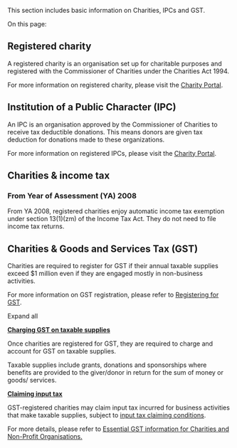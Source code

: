 This section includes basic information on Charities, IPCs and GST.

On this page:

## Registered charity

A registered charity is an organisation set up for charitable purposes and registered with the Commissioner of Charities under the Charities Act 1994.

For more information on registered charity, please visit the [Charity Portal](https://www.charities.gov.sg/ "Charity Portal").

## Institution of a Public Character (IPC)

An IPC is an organisation approved by the Commissioner of Charities to receive tax deductible donations. This means donors are given tax deduction for donations made to these organizations.

For more information on registered IPCs, please visit the [Charity Portal](https://www.charities.gov.sg/ "Charity Portal").

## Charities & income tax

### From Year of Assessment (YA) 2008

From YA 2008, registered charities enjoy automatic income tax exemption under section 13(1)(zm) of the Income Tax Act. They do not need to file income tax returns.

## Charities & Goods and Services Tax (GST)

Charities are required to register for GST if their annual taxable supplies exceed $1 million even if they are engaged mostly in non-business activities.

For more information on GST registration, please refer to [Registering for GST](https://www.iras.gov.sg/taxes/goods-services-tax-(gst)/gst-registration-deregistration/applying-for-gst-registration "Applying for GST Registration").

Expand all

[**Charging GST on taxable supplies**](https://www.iras.gov.sg/taxes/other-taxes/charities/charities-ipcs-taxes#charging-gst-on-taxable-supplies)

Once charities are registered for GST, they are required to charge and account for GST on taxable supplies.

Taxable supplies include grants, donations and sponsorships where benefits are provided to the giver/donor in return for the sum of money or goods/ services.

[**Claiming input tax**](https://www.iras.gov.sg/taxes/other-taxes/charities/charities-ipcs-taxes#claiming-input-tax)

GST-registered charities may claim input tax incurred for business activities that make taxable supplies, subject to [input tax claiming conditions](https://www.iras.gov.sg/taxes/goods-services-tax-(gst)/claiming-gst-(input-tax)/conditions-for-claiming-input-tax "input tax claiming conditions").

For more details, please refer to [Essential GST information for Charities and Non-Profit Organisations.](https://www.iras.gov.sg/taxes/goods-services-tax-(gst)/specific-business-sectors/charities-and-non-profit-organisations)